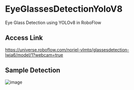 # EyeGlassesDetectionYoloV8
Eye Glass Detection using YOLOv8 in RoboFlow

## Access Link
https://universe.roboflow.com/noriel-vlmtq/glassesdetection-lwja6/model/1?webcam=true

## Sample Detection

![image](https://github.com/user-attachments/assets/9c9ef0eb-3b3f-4208-a23a-acc7de79157a)

